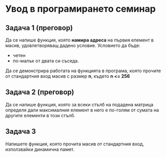 # Увод в програмирането семинар

## Задача 1 (преговор)

Да се напише функция, която **намира адреса** на първия елемент в масив, удовлетворяващ дадено условие.
Условието да бъде:

- четен
- по-малък от двата си съседа.

Да се демонстрира работата на функцията в програма, която прочите от стандартния вход масив с размер **n**, където **n <= 256**

## Задача 2 (преговор)

Да се напише функция, която за всеки стълб на подадена матрица определя дали максималния елемент в него е по-голям от сумата на другите елементи в този стълб.

## Задача 3

Напишете функция, която прочита масив от стандартния вход, използвайки динамична памет.
